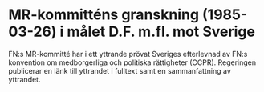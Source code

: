 # MR-kommitténs granskning (1985-03-26) i målet D.F. m.fl. mot Sverige

FN:s MR\-kommitté har i ett yttrande prövat Sveriges efterlevnad av FN:s konvention om medborgerliga och politiska rättigheter (CCPR). Regeringen publicerar en länk till yttrandet i fulltext samt en sammanfattning av yttrandet.
